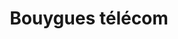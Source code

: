 ---
title: "Bouygues télécom"
url: /paris/bouygues-telecom-avenue-ditalie/
shop: téléphone portable
---